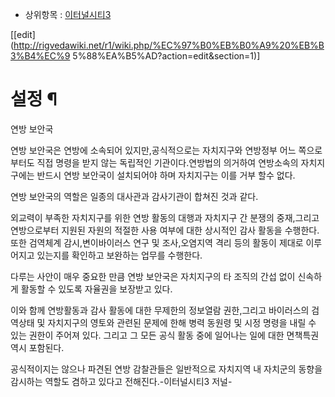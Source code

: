 * 상위항목 : [이터널시티3](%EC%9D%B4%ED%84%B0%EB%84%90%EC%8B%9C%ED%8B%B03.md)

[[edit](http://rigvedawiki.net/r1/wiki.php/%EC%97%B0%EB%B0%A9%20%EB%B3%B4%EC%9
5%88%EA%B5%AD?action=edit&section=1)]

# 설정 ¶

연방 보안국

  
  

연방 보안국은 연방에 소속되어 있지만,공식적으로는 자치지구와 연방정부 어느 쪽으로부터도 직접 명령을 받지 않는 독립적인 기관이다.연방법의
의거하여 연방소속의 자치지구에는 반드시 연방 보안국이 설치되어야 하며 자치지구는 이를 거부 할수 없다.

  

연방 보안국의 역할은 일종의 대사관과 감사기관이 합쳐진 것과 같다.

  

외교력이 부족한 자치지구를 위한 연방 활동의 대행과 자치지구 간 분쟁의 중재,그리고 연방으로부터 지원된 자원의 적절한 사용 여부에 대한
상시적인 감사 활동을 수행한다.또한 검역체계 감시,변이바이러스 연구 및 조사,오염지역 격리 등의 활동이 제대로 이루어지고 있는지를 확인하고
보완하는 업무를 수행한다.

  

다루는 사안이 매우 중요한 만큼 연방 보안국은 자치지구의 타 조직의 간섭 없이 신속하게 활동할 수 있도록 자율권을 보장받고 있다.

  

이와 함께 연방활동과 감사 활동에 대한 무제한의 정보열람 권한,그리고 바이러스의 검역상태 및 자치지구의 영토와 관련된 문제에 한해 병력
동원령 및 시정 명령을 내릴 수 있는 권한이 주어져 있다. 그리고 그 모든 공식 활동 중에 일어나는 일에 대한 면책특권 역시 포함된다.

  

공식적이지는 않으나 파견된 연방 감찰관들은 일반적으로 자치지역 내 자치군의 동향을 감시하는 역할도 겸하고 있다고 전해진다.-이터널시티3
저널-

